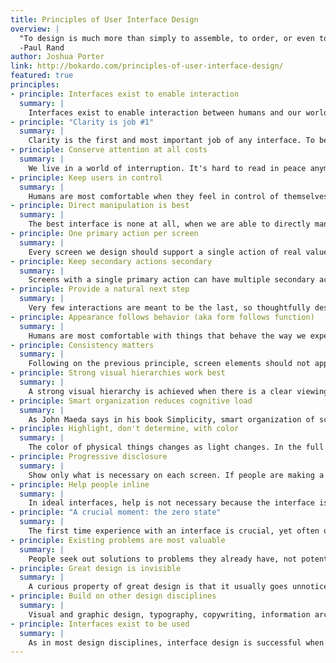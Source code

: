 ```yaml
---
title: Principles of User Interface Design
overview: |
  "To design is much more than simply to assemble, to order, or even to edit; it is to add value and meaning, to illuminate, to simplify, to clarify, to modify, to dignify, to dramatize, to persuade, and perhaps even to amuse."
  -Paul Rand
author: Joshua Porter
link: http://bokardo.com/principles-of-user-interface-design/
featured: true
principles:
- principle: Interfaces exist to enable interaction
  summary: |
    Interfaces exist to enable interaction between humans and our world. They can help clarify, illuminate, enable, show relationships, bring us together, pull us apart, manage our expectations, and give us access to services. The act of designing interfaces is not Art. Interfaces are not monuments unto themselves. Interfaces do a job and their effectiveness can be measured. They are not just utilitarian, however. The best interfaces can inspire, evoke, mystify, and intensify our relationship with the world.
- principle: "Clarity is job #1"
  summary: |
    Clarity is the first and most important job of any interface. To be effective using an interface you've designed, people must be able to recognize what it is, care about why they would use it, understand what the interface is helping them interact with, predict what will happen when they use it, and then successfully interact with it. While there is room for mystery and delayed gratification in interfaces, there is no room for confusion. Clarity inspires confidence and leads to further use. One hundred clear screens is preferable to a single cluttered one.
- principle: Conserve attention at all costs
  summary: |
    We live in a world of interruption. It's hard to read in peace anymore without something trying to distract us and direct our attention elsewhere. Attention is precious. Don't litter the side of your applications with distractible material…remember why the screen exists in the first place. If someone is reading let them finish reading before showing that advertisement (if you must). Honor attention and not only will your readers be happier, your results will be better. When use is the primary goal, attention becomes the prerequisite. Conserve it at all costs.
- principle: Keep users in control
  summary: |
    Humans are most comfortable when they feel in control of themselves and their environment. Thoughtless software takes away that comfort by forcing people into unplanned interactions, confusing pathways, and surprising outcomes. Keep users in control by regularly surfacing system status, by describing causation (if you do this that will happen) and by giving insight into what to expect at every turn. Don't worry about stating the obvious…the obvious almost never is.
- principle: Direct manipulation is best
  summary: |
    The best interface is none at all, when we are able to directly manipulate the physical objects in our world. Since this is not always possible, and objects are increasingly informational, we create interfaces to help us interact with them. It is easy to add more layers than necessary to an interface, creating overly-wrought buttons, chrome, graphics, options, preferences, windows, attachments, and other cruft so that we end up manipulating UI elements instead of what's important. Instead, strive for that original goal of direct manipulation…design an interface with as little a footprint as possible, recognizing as much as possible natural human gestures. Ideally, the interface is so slight that the user has a feeling of direct manipulation with the object of their focus.
- principle: One primary action per screen
  summary: |
    Every screen we design should support a single action of real value to the person using it. This makes it easier to learn, easier to use, and easier to add to or build on when necessary. Screens that support two or more primary actions become confusing quickly. Like a written article should have a single, strong thesis, every screen we design should support a single, strong action that is its raison d'etre.
- principle: Keep secondary actions secondary
  summary: |
    Screens with a single primary action can have multiple secondary actions but they need to be kept secondary! The reason why your article exists isn't so that people can share it on Twitter…it exists for people to read and understand it. Keep secondary actions secondary by making them lighter weight visually or shown after the primary action has been achieved.
- principle: Provide a natural next step
  summary: |
    Very few interactions are meant to be the last, so thoughtfully design a next step for each interaction a person has with your interface. Anticipate what the next interaction should be and design to support it. Just as we like in human conversation, provide an opening for further interaction. Don't leave a person hanging because they've done what you want them to do…give them a natural next step that helps them further achieve their goals.
- principle: Appearance follows behavior (aka form follows function)
  summary: |
    Humans are most comfortable with things that behave the way we expect. Other people, animals, objects, software. When someone or something behaves consistently with our expectations we feel like we have a good relationship with it. To that end designed elements should look like how they behave. Form follows function. In practice this means that someone should be able to predict how an interface element will behave merely by looking at it. If it looks like a button it should act like a button. Don't get cute with the basics of interaction…keep your creativity for higher order concerns.
- principle: Consistency matters
  summary: |
    Following on the previous principle, screen elements should not appear consistent with each other unless they behave consistently with each other. Elements that behave the same should look the same. But it is just as important for unlike elements to appear unlike (be inconsistent) as it is for like elements to appear consistent. In an effort to be consistent novice designers often obscure important differences by using the same visual treatment (often to re-use code) when different visual treatment is appropriate.
- principle: Strong visual hierarchies work best
  summary: |
    A strong visual hierarchy is achieved when there is a clear viewing order to the visual elements on a screen. That is, when users view the same items in the same order every time. Weak visual hierarchies give little clue about where to rest one's gaze and end up feeling cluttered and confusing. In environments of great change it is hard to maintain a strong visual hierarchy because visual weight is relative: when everything is bold, nothing is bold. Should a single visually heavy element be added to a screen, the designer may need to reset the visual weight of all elements to once again achieve a strong hierarchy. Most people don't notice visual hierarchy but it is one of the easiest ways to strengthen (or weaken) a design.
- principle: Smart organization reduces cognitive load
  summary: |
    As John Maeda says in his book Simplicity, smart organization of screen elements can make the many appear as the few. This helps people understand your interface easier and more quickly, as you've illustrated the inherent relationships of content in your design. Group together like elements, show natural relationships by placement and orientation. By smartly organizing your content you make it less of a cognitive load on the user…who doesn't have to think about how elements are related because you've done it for them. Don't force the user to figure things out…show them by designing those relationships into your screens.
- principle: Highlight, don't determine, with color
  summary: |
    The color of physical things changes as light changes. In the full light of day we see a very different tree than one outlined against a sunset. As in the physical world, where color is a many-shaded thing, color should not determine much in an interface. It can help, be used for highlighting, be used to guide attention, but should not be the only differentiator of things. For long-reading or extended screen hours, use light or muted background colors, saving brighter hues for your accent colors. Of course there is a time for vibrant background colors as well, just be sure that it is appropriate for your audience.
- principle: Progressive disclosure
  summary: |
    Show only what is necessary on each screen. If people are making a choice, show enough information to allow them the choice, then dive into details on a subsequent screen. Avoid the tendency to over-explain or show everything all at once. When possible, defer decisions to subsequent screens by progressively disclosing information as necessary. This will keep your interactions more clear.
- principle: Help people inline
  summary: |
    In ideal interfaces, help is not necessary because the interface is learnable and usable. The step below this, reality, is one in which help is inline and contextual, available only when and where it is needed, hidden from view at all other times. Asking people to go to help and find an answer to their question puts the onus on them to know what they need. Instead build in help where it is needed…just make sure that it is out of the way of people who already know how to use your interface.
- principle: "A crucial moment: the zero state"
  summary: |
    The first time experience with an interface is crucial, yet often overlooked by designers. In order to best help our users get up to speed with our designs, it is best to design for the zero state, the state in which nothing has yet occurred. This state shouldn't be a blank canvas…it should provide direction and guidance for getting up to speed. Much of the friction of interaction is in that initial context…once people understand the rules they have a much higher likelihood of success.
- principle: Existing problems are most valuable
  summary: |
    People seek out solutions to problems they already have, not potential problems or problems of the future. Therefore, resist creating interfaces for hypothetical problems, observe existing behavior and design to solve existing problems. This isn't as exciting as blue sky wondering but can be much more rewarding as people will actually use your interface.
- principle: Great design is invisible
  summary: |
    A curious property of great design is that it usually goes unnoticed by the people who use it. One reason for this is that if the design is successful the user can focus on their own goals and not the interface…when they complete their goal they are satisfied and do not need to reflect on the situation. As a designer this can be tough…as we receive less adulation when our designs are good. But great designers are content with a well-used design…and know that happy users are often silent.
- principle: Build on other design disciplines
  summary: |
    Visual and graphic design, typography, copywriting, information architecture and visualization…all of these disciplines are part of interface design. They can be touched upon or specialized in. Do not get into turf wars or look down on other disciplines: grab from them the aspects that help you do your work and push on. Pull in insights from seemingly unrelated disciplines as well…what can we learn from publishing, writing code, bookbinding, skateboarding, firefighting, karate?
- principle: Interfaces exist to be used
  summary: |
    As in most design disciplines, interface design is successful when people are using what you've designed. Like a beautiful chair that is uncomfortable to sit in, design has failed when people choose not to use it. Therefore, interface design can be as much about creating an environment for use as it is creating an artifact worth using. It is not enough for an interface to satisfy the ego of its designer: it must be used!
---
```

